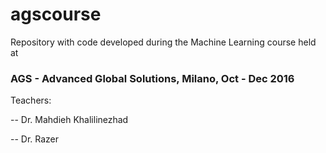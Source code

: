 # agscourse

Repository with code developed during the Machine Learning course held at 

### AGS - Advanced Global Solutions, Milano, Oct - Dec 2016

Teachers:

-- Dr. Mahdieh Khalilinezhad

-- Dr. Razer


